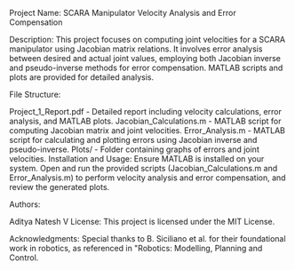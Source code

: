 Project Name: SCARA Manipulator Velocity Analysis and Error Compensation

Description:
This project focuses on computing joint velocities for a SCARA manipulator using Jacobian matrix relations. It involves error analysis between desired and actual joint values, employing both Jacobian inverse and pseudo-inverse methods for error compensation. MATLAB scripts and plots are provided for detailed analysis.

File Structure:

Project_1_Report.pdf - Detailed report including velocity calculations, error analysis, and MATLAB plots.
Jacobian_Calculations.m - MATLAB script for computing Jacobian matrix and joint velocities.
Error_Analysis.m - MATLAB script for calculating and plotting errors using Jacobian inverse and pseudo-inverse.
Plots/ - Folder containing graphs of errors and joint velocities.
Installation and Usage:
Ensure MATLAB is installed on your system. Open and run the provided scripts (Jacobian_Calculations.m and Error_Analysis.m) to perform velocity analysis and error compensation, and review the generated plots.

Authors:

Aditya Natesh V 
License:
This project is licensed under the MIT License.

Acknowledgments:
Special thanks to B. Siciliano et al. for their foundational work in robotics, as referenced in "Robotics: Modelling, Planning and Control.
